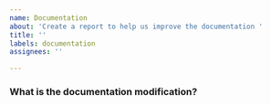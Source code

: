 ```yaml
---
name: Documentation
about: 'Create a report to help us improve the documentation '
title: ''
labels: documentation
assignees: ''

---
```


<!-- ⚠️ Please abide by this template, otherwise you run the risk of the issue being closed -->
<!-- ⚠️ Make sure to browse the opened and closed issues to confirm this idea does not exist. -->

### What is the documentation modification?
